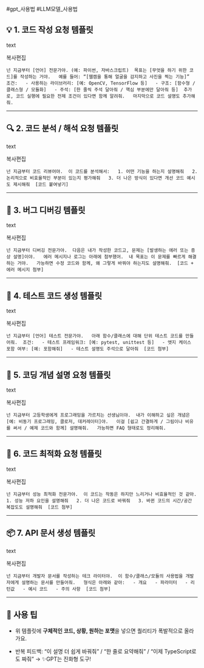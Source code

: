 #gpt_사용법 #LLM모델_사용법
## 💡 1. 코드 작성 요청 템플릿

text

복사편집

`넌 지금부터 [언어] 전문가야. (예: 파이썬, 자바스크립트)  목표는 [무엇을 하기 위한 코드]를 작성하는 거야.   예를 들어: “[웹캠을 통해 얼굴을 감지하고 사진을 찍는 기능]”  조건:   - 사용하는 라이브러리: [예: OpenCV, TensorFlow 등]   - 구조: [함수형 / 클래스형 / 모듈화]   - 주석: [한 줄씩 주석 달아줘 / 핵심 부분에만 달아줘 등]  추가로, 코드 실행에 필요한 전제 조건이 있다면 함께 알려줘.   마지막으로 코드 설명도 추가해줘.`

---

## 🔍 2. 코드 분석 / 해석 요청 템플릿

text

복사편집

`넌 지금부터 코드 리뷰어야.  이 코드를 분석해서:   1. 어떤 기능을 하는지 설명해줘   2. 논리적으로 비효율적인 부분이 있는지 평가해줘   3. 더 나은 방식이 있다면 개선 코드 예시도 제시해줘  [코드 붙여넣기]`

---

## 🔧 3. 버그 디버깅 템플릿

text

복사편집

`넌 지금부터 디버깅 전문가야.  다음은 내가 작성한 코드고, 문제는 [발생하는 에러 또는 증상 설명]이야.   에러 메시지나 로그는 아래에 첨부했어.  내 목표는 이 문제를 빠르게 해결하는 거야.   가능하면 수정 코드와 함께, 왜 그렇게 바꿔야 하는지도 설명해줘.  [코드 + 에러 메시지 첨부]`

---

## 🧪 4. 테스트 코드 생성 템플릿

text

복사편집

`넌 지금부터 [언어] 테스트 전문가야.   아래 함수/클래스에 대해 단위 테스트 코드를 만들어줘.  조건:   - 테스트 프레임워크: [예: pytest, unittest 등]   - 엣지 케이스 포함 여부: [예: 포함해줘]   - 테스트 설명도 주석으로 달아줘  [코드 첨부]`

---

## 🧠 5. 코딩 개념 설명 요청 템플릿

text

복사편집

`넌 지금부터 고등학생에게 프로그래밍을 가르치는 선생님이야.  내가 이해하고 싶은 개념은 [예: 비동기 프로그래밍, 클로저, 데커레이터]야.   이걸 [쉽고 간결하게 / 그림이나 비유를 써서 / 예제 코드와 함께] 설명해줘.   가능하면 FAQ 형태로도 정리해줘.`

---

## 🧩 6. 코드 최적화 요청 템플릿

text

복사편집

`넌 지금부터 성능 최적화 전문가야.  이 코드는 작동은 하지만 느리거나 비효율적인 것 같아.   1. 성능 저하 요인을 설명해줘   2. 더 나은 코드로 바꿔줘   3. 바뀐 코드의 시간/공간 복잡도도 설명해줘  [코드 첨부]`

---

## 📦 7. API 문서 생성 템플릿

text

복사편집

`넌 지금부터 개발자 문서를 작성하는 테크 라이터야.  이 함수/클래스/모듈의 사용법을 개발자에게 설명하는 문서를 만들어줘.   형식은 아래와 같아:   - 개요   - 파라미터   - 리턴값   - 예시 코드   - 주의 사항  [코드 첨부]`

---

## 🧠 사용 팁

- 위 템플릿에 **구체적인 코드, 상황, 원하는 포맷**을 넣으면 퀄리티가 폭발적으로 올라가요.
    
- 반복 피드백: “이 설명 더 쉽게 바꿔줘” / “한 줄로 요약해줘” / “이제 TypeScript로도 짜줘” → ✨GPT는 진화형 도구!